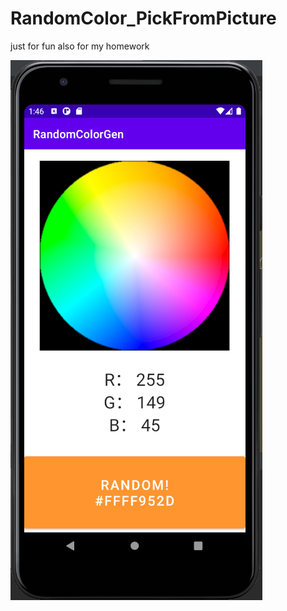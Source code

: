 # RandomColor_PickFromPicture
just for fun also for my homework

![image](https://github.com/LaZoark/RandomColor_PickFromPicture/blob/master/randomColorGenerator.png)
